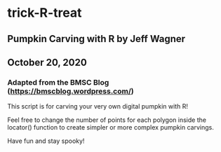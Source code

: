# trick-**R**-treat

## Pumpkin Carving with R by Jeff Wagner 
## October 20, 2020 
### Adapted from the BMSC Blog (https://bmscblog.wordpress.com/) 


This script is for carving your very own digital pumpkin with R!

Feel free to change the number of points for each polygon inside the locator() function to create simpler or more complex pumpkin carvings.

Have fun and stay spooky!
